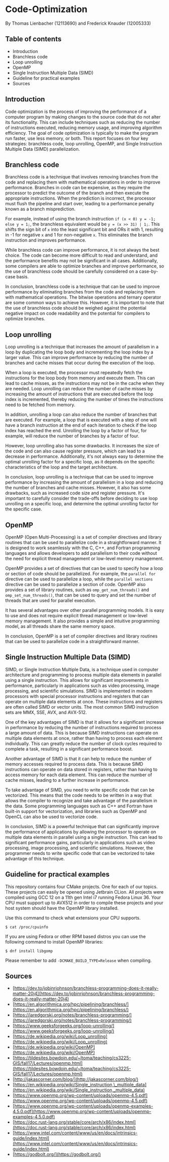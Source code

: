 # Code-Optimization
By Thomas Lienbacher (12113690) and Frederick Knauder (12005333)
## Table of contents

* Introduction
* Branchless code
* Loop unrolling
* OpenMP
* Single Instruction Multiple Data (SIMD)
* Guideline for practical examples
* Sources

## Introduction

Code optimization is the process of improving the performance of a computer program by making changes to the source code that do not alter its functionality. This can include techniques such as reducing the number of instructions executed, reducing memory usage, and improving algorithm efficiency. The goal of code optimization is typically to make the program run faster, use less memory, or both. This report focuses on four key strategies: branchless code, loop unrolling, OpenMP, and Single Instruction Multiple Data (SIMD) parallelization.

## Branchless code

Branchless code is a technique that involves removing branches from the code and replacing them with mathematical operations in order to improve performance. Branches in code can be expensive, as they require the processor to predict the outcome of the branch and then execute the appropriate instructions. When the prediction is incorrect, the processor must flush the pipeline and start over, leading to a performance penalty known as a branch misprediction.

For example, instead of using the branch instruction `if (x < 0) y = -1; else y = 1;`, the branchless equivalent would be `y = (x >> 31) | 1;`. This shifts the sign bit of `x` into the least significant bit and ORs it with 1, resulting in -1 for negative `x` and 1 for non-negative `x`. This eliminates the branch instruction and improves performance.

While branchless code can improve performance, it is not always the best choice. The code can become more difficult to read and understand, and the performance benefits may not be significant in all cases. Additionally, some compilers are able to optimize branches and improve performance, so the use of branchless code should be carefully considered on a case-by-case basis.

In conclusion, branchless code is a technique that can be used to improve performance by eliminating branches from the code and replacing them with mathematical operations. The bitwise operations and ternary operator are some common ways to achieve this. However, it is important to note that the use of branchless code should be weighed against the potential negative impact on code readability and the potential for compilers to optimize branches.

## Loop unrolling

Loop unrolling is a technique that increases the amount of parallelism in a loop by duplicating the loop body and incrementing the loop index by a larger value. This can improve performance by reducing the number of branches and cache misses that occur during the execution of the loop.

When a loop is executed, the processor must repeatedly fetch the instructions for the loop body from memory and execute them. This can lead to cache misses, as the instructions may not be in the cache when they are needed. Loop unrolling can reduce the number of cache misses by increasing the amount of instructions that are executed before the loop index is incremented, thereby reducing the number of times the instructions need to be fetched from memory.

In addition, unrolling a loop can also reduce the number of branches that are executed. For example, a loop that is executed with a step of one will have a branch instruction at the end of each iteration to check if the loop index has reached the end. Unrolling the loop by a factor of four, for example, will reduce the number of branches by a factor of four.

However, loop unrolling also has some drawbacks. It increases the size of the code and can also cause register pressure, which can lead to a decrease in performance. Additionally, it's not always easy to determine the optimal unrolling factor for a specific loop, as it depends on the specific characteristics of the loop and the target architecture.

In conclusion, loop unrolling is a technique that can be used to improve performance by increasing the amount of parallelism in a loop and reducing the number of branches and cache misses. However, it also has some drawbacks, such as increased code size and register pressure. It's important to carefully consider the trade-offs before deciding to use loop unrolling on a specific loop, and determine the optimal unrolling factor for the specific case.

## OpenMP

OpenMP (Open Multi-Processing) is a set of compiler directives and library routines that can be used to parallelize code in a straightforward manner. It is designed to work seamlessly with the C, C++, and Fortran programming languages and allows developers to add parallelism to their code without the need for explicit thread management or low-level memory management.

OpenMP provides a set of directives that can be used to specify how a loop or section of code should be parallelized. For example, the `parallel for` directive can be used to parallelize a loop, while the `parallel sections` directive can be used to parallelize a section of code. OpenMP also provides a set of library routines, such as `omp_get_num_threads()` and `omp_set_num_threads()`, that can be used to query and set the number of threads that are used for parallel execution.

It has several advantages over other parallel programming models. It is easy to use and does not require explicit thread management or low-level memory management. It also provides a simple and intuitive programming model, as all threads share the same memory space.

In conclusion, OpenMP is a set of compiler directives and library routines that can be used to parallelize code in a straightforward manner. 

## Single Instruction Multiple Data (SIMD)

SIMD, or Single Instruction Multiple Data, is a technique used in computer architecture and programming to process multiple data elements in parallel using a single instruction. This allows for significant improvements in performance, particularly in applications such as video processing, image processing, and scientific simulations.
SIMD is implemented in modern processors with special processor instructions and registers that can operate on multiple data elements at once. These instructions and registers are often called SIMD or vector units. The most common SIMD instruction sets are MMX, SSE, AVX, and AVX-512.

One of the key advantages of SIMD is that it allows for a significant increase in performance by reducing the number of instructions required to process a large amount of data. This is because SIMD instructions can operate on multiple data elements at once, rather than having to process each element individually. This can greatly reduce the number of clock cycles required to complete a task, resulting in a significant performance boost.

Another advantage of SIMD is that it can help to reduce the number of memory accesses required to process data. This is because SIMD instructions can operate on data stored in registers, rather than having to access memory for each data element. This can reduce the number of cache misses, leading to a further increase in performance.

To take advantage of SIMD, you need to write specific code that can be vectorized. This means that the code needs to be written in a way that allows the compiler to recognize and take advantage of the parallelism in the data. Some programming languages such as C++ and Fortran have built-in support for vectorization, and libraries such as OpenMP and OpenCL can also be used to vectorize code.

In conclusion, SIMD is a powerful technique that can significantly improve the performance of applications by allowing the processor to operate on multiple data elements in parallel using a single instruction. This can lead to significant performance gains, particularly in applications such as video processing, image processing, and scientific simulations. However, the programmer needs to write specific code that can be vectorized to take advantage of this technique.

## Guideline for practical examples

This repository contains four CMake projects. 
One for each of our topics. 
These projects can easily be opened using Jetbrain CLion.
All projects were compiled using GCC 12 on a 11th gen Intel i7 running Fedora Linux 36.
Your CPU must support up to AVX512 in order to compile these projects and your host system
should have the OpenMP library installed.

Use this command to check what extensions your CPU supports.
```
$ cat /proc/cpuinfo
```

If you are using Fedora or other RPM based distros you can use the following command to install 
OpenMP libraries:
```
$ dnf install libgomp
```

Please remember to add `-DCMAKE_BUILD_TYPE=Release` when compiling.

## Sources

* [https://dev.to/jobinrjohnson/branchless-programming-does-it-really-matter-20j4](https://dev.to/jobinrjohnson/branchless-programming-does-it-really-matter-20j4)  
* [https://en.algorithmica.org/hpc/pipelining/branchless/](https://en.algorithmica.org/hpc/pipelining/branchless/)
* [https://jaredgorski.org/notes/branchless-programming/](https://jaredgorski.org/notes/branchless-programming/)
* [https://www.geeksforgeeks.org/loop-unrolling/](https://www.geeksforgeeks.org/loop-unrolling/)
* [https://de.wikipedia.org/wiki/Loop_unrolling](https://de.wikipedia.org/wiki/Loop_unrolling)
* [https://de.wikipedia.org/wiki/OpenMP](https://de.wikipedia.org/wiki/OpenMP)
* [https://tildesites.bowdoin.edu/~ltoma/teaching/cs3225-GIS/fall17/Lectures/openmp.html](https://tildesites.bowdoin.edu/~ltoma/teaching/cs3225-GIS/fall17/Lectures/openmp.html)
* [http://jakascorner.com/blog/](http://jakascorner.com/blog/)
* [https://en.wikipedia.org/wiki/Single_instruction,\_multiple_data](https://en.wikipedia.org/wiki/Single_instruction,_multiple_data)
* [https://www.openmp.org/wp-content/uploads/openmp-4.5.pdf](https://www.openmp.org/wp-content/uploads/openmp-4.5.pdf)
* [https://www.openmp.org/wp-content/uploads/openmp-examples-4.5.0.pdf](https://www.openmp.org/wp-content/uploads/openmp-examples-4.5.0.pdf)
* [https://doc.rust-lang.org/stable/core/arch/x86/index.html](https://doc.rust-lang.org/stable/core/arch/x86/index.html)
* [https://www.intel.com/content/www/us/en/docs/intrinsics-guide/index.html](https://www.intel.com/content/www/us/en/docs/intrinsics-guide/index.html)
* [https://godbolt.org/](https://godbolt.org/)
